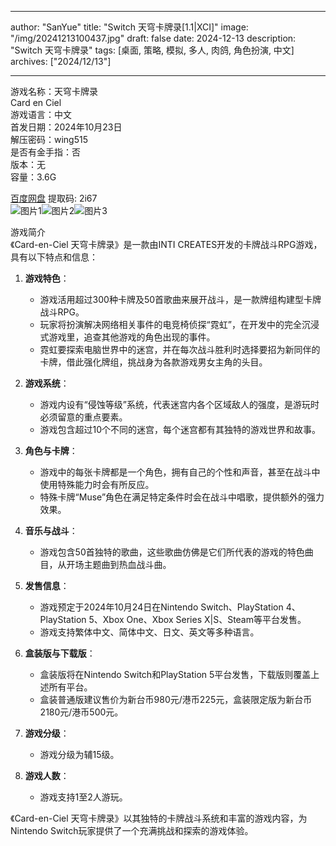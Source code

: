
---
author: "SanYue"
title: "Switch 天穹卡牌录[1.1|XCI]"
image: "/img/20241213100437.jpg"
draft: false
date: 2024-12-13
description: "Switch 天穹卡牌录"
tags: [桌面, 策略, 模拟, 多人, 肉鸽, 角色扮演, 中文]
archives: ["2024/12/13"]

---

游戏名称：天穹卡牌录   
Card en Ciel    
游戏语言：中文  
首发日期：2024年10月23日  
解压密码：wing515  
是否有金手指：否  
版本：无   
容量：3.6G

[百度网盘](https://pan.baidu.com/s/1AzZ0OiflXaHZudwLTl8L7w) 提取码: 2i67  
![图片1](/img/5c4058.jpg)![图片2](/img/09e9ca.jpg)![图片3](/img/69362a.jpg)  

游戏简介  
《Card-en-Ciel 天穹卡牌录》是一款由INTI CREATES开发的卡牌战斗RPG游戏，具有以下特点和信息：

1. **游戏特色**：
   - 游戏活用超过300种卡牌及50首歌曲来展开战斗，是一款牌组构建型卡牌战斗RPG。
   - 玩家将扮演解决网络相关事件的电竞椅侦探“霓虹”，在开发中的完全沉浸式游戏里，追查其他游戏的角色出现的事件。
   - 霓虹要探索电脑世界中的迷宫，并在每次战斗胜利时选择要招为新同伴的卡牌，借此强化牌组，挑战身为各款游戏男女主角的头目。

2. **游戏系统**：
   - 游戏内设有“侵蚀等级”系统，代表迷宫内各个区域敌人的强度，是游玩时必须留意的重点要素。
   - 游戏包含超过10个不同的迷宫，每个迷宫都有其独特的游戏世界和故事。

3. **角色与卡牌**：
   - 游戏中的每张卡牌都是一个角色，拥有自己的个性和声音，甚至在战斗中使用特殊能力时会有所反应。
   - 特殊卡牌“Muse”角色在满足特定条件时会在战斗中唱歌，提供额外的强力效果。

4. **音乐与战斗**：
   - 游戏包含50首独特的歌曲，这些歌曲仿佛是它们所代表的游戏的特色曲目，从开场主题曲到热血战斗曲。

5. **发售信息**：
   - 游戏预定于2024年10月24日在Nintendo Switch、PlayStation 4、PlayStation 5、Xbox One、Xbox Series X|S、Steam等平台发售。
   - 游戏支持繁体中文、简体中文、日文、英文等多种语言。

6. **盒装版与下载版**：
   - 盒装版将在Nintendo Switch和PlayStation 5平台发售，下载版则覆盖上述所有平台。
   - 盒装普通版建议售价为新台币980元/港币225元，盒装限定版为新台币2180元/港币500元。

7. **游戏分级**：
   - 游戏分级为辅15级。

8. **游戏人数**：
   - 游戏支持1至2人游玩。

《Card-en-Ciel 天穹卡牌录》以其独特的卡牌战斗系统和丰富的游戏内容，为Nintendo Switch玩家提供了一个充满挑战和探索的游戏体验。
